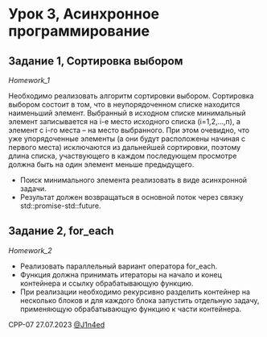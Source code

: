 # Урок 3, Асинхронное программирование
## Задание 1, Сортировка выбором
*Homework_1*

Необходимо реализовать алгоритм сортировки выбором.
Сортировка выбором состоит в том, что в неупорядоченном списке находится наименьший элемент. Выбранный в исходном списке минимальный элемент записывается на i-е место исходного списка (i=1,2,…,п), а элемент с i-го места – на место выбранного. При этом очевидно, что уже упорядоченные элементы (а они будут расположены начиная с первого места) исключаются из дальнейшей сортировки, поэтому длина списка, участвующего в каждом последующем просмотре должна быть на один элемент меньше предыдущего.

- Поиск минимального элемента реализовать в виде асинхронной задачи.
- Результат должен возвращаться в основной поток через связку std::promise-std::future.

## Задание 2, for_each
*Homework_2*

- Реализовать параллельный вариант оператора for_each.
- Функция должна принимать итераторы на начало и конец контейнера и ссылку обрабатывающую функцию.
- При реализации необходимо рекурсивно разделить контейнер на несколько блоков и для каждого блока 
запустить отдельную задачу, применяющую обрабатывающую функцию к части контейнера.

CPP-07
27.07.2023
[@J1n4ed](https://github.com/J1n4ed)